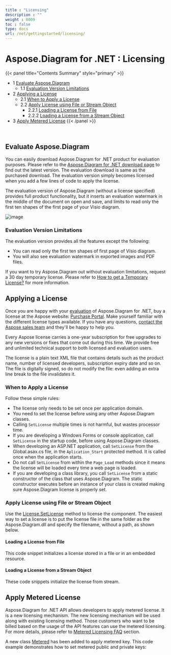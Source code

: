 ```yaml
---
title : "Licensing" 
description : "" 
weight : 8009 
toc : false
type: docs
url: /net/gettingstarted/licensing/
---
```


# Aspose.Diagram for .NET : Licensing


{{< panel title="Contents Summary" style="primary" >}}
*   1 [Evaluate Aspose.Diagram](#evaluate-aspose.diagram)
    *   1.1 [Evaluation Version Limitations](#evaluation-version-limitations)
*   2 [Applying a License](#applying-a-license)
    *   2.1 [When to Apply a License](#when-to-apply-a-license)
    *   2.2 [Apply License using File or Stream Object](#apply-license-using-file-or-stream-object)
        *   2.2.1 [Loading a License from File](#loading-a-license-from-file)
        *   2.2.2 [Loading a License from a Stream Object](#loading-a-license-from-a-stream-object)
*   3 [Apply Metered License](#apply-metered-license)
{{< /panel >}}
 

 

## Evaluate Aspose.Diagram

You can easily download Aspose.Diagram for .NET product for evaluation purposes. Please refer to the [Aspose.Diagram for .NET download page](https://www.nuget.org/packages/Aspose.Diagram/) to find out the latest version. The evaluation download is same as the purchased download. The evaluation version simply becomes licensed when you add a few lines of code to apply the license.

The evaluation version of Aspose.Diagram (without a license specified) provides full product functionality, but it inserts an evaluation watermark in the middle of the document on open and save, and limits to read only the first ten shapes of the first page of your Visio diagram.

![image](https://docs2.aspose.com/diagram/net/attachments/18353175/18546694.png)

### Evaluation Version Limitations

The evaluation version provides all the features except the following:

*   You can read only the first ten shapes of first page of Visio diagram.
*   You will also see evaluation watermark in exported images and PDF files.

If you want to try Aspose.Diagram out without evaluation limitations, request a 30 day temporary license. Please refer to [How to get a Temporary License?](http://www.aspose.com/corporate/purchase/faqs/temporary-license.aspx) for more information.

## Applying a License

Once you are happy with your [evaluation](#) of Aspose.Diagram for .NET, buy a license at the Aspose website: [Purchase Portal](http://www.aspose.com/purchase/default.aspx). Make yourself familiar with the different license types available. If you have any questions, [contact the Aspose sales team](http://www.aspose.com/corporate/contact/default.aspx) and they'll be happy to help you.

Every Aspose license carries a one-year subscription for free upgrades to any new versions or fixes that come out during this time. We provide free and unlimited technical support to both licensed and evaluation users.

The license is a plain text XML file that contains details such as the product name, number of licensed developers, subscription expiry date and so on. The file is digitally signed, so do not modify the file: even adding an extra line break to the file invalidates it.

### When to Apply a License

Follow these simple rules:

*   The license only needs to be set once per application domain.
*   You need to set the license before using any other Aspose.Diagram classes.
*   Calling `SetLicense` multiple times is not harmful, but wastes processor time.
*   If you are developing a Windows Forms or console application, call `SetLicense` in the startup code, before using Aspose.Diagram classes.
*   When developing an ASP.NET application, call `SetLicense` from the Global.asax.cs file, in the `Aplication_Start` protected method. It is called once when the application starts.
*   Do not call `SetLicense` from within the `Page_Load` methods since it means the license will be loaded every time a web page is loaded.
*   If you are developing a class library, you call `SetLicense` from a static constructor of the class that uses Aspose.Diagram. The static constructor executes before an instance of your class is created making sure Aspose.Diagram license is properly set.

### Apply License using File or Stream Object

Use the [License.SetLicense](https://apireference.aspose.com/net/diagram/aspose.diagram/license/) method to license the component. The easiest way to set a license is to put the license file in the same folder as the Aspose.Diagram.dll and specify the filename, without a path, as shown below.

#### Loading a License from File

This code snippet initializes a license stored in a file or in an embedded resource.

#### Loading a License from a Stream Object

These code snippets initialize the license from stream.

## Apply Metered License

Aspose.Diagram for .NET API allows developers to apply metered license. It is a new licensing mechanism. The new licensing mechanism will be used along with existing licensing method. Those customers who want to be billed based on the usage of the API features can use the metered licensing. For more details, please refer to [Metered Licensing FAQ](http://www.aspose.com/corporate/purchase/policies/Licensing-Faqs/metered-faq.aspx) section.

A new class [Metered](https://apireference.aspose.com/net/diagram/aspose.diagram/metered/) has been added to apply metered key. This code example demonstrates how to set metered public and private keys:

